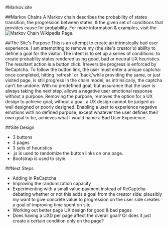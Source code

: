 #Markov.site

##Markov Chains
A Markov chain describes the probability of states transition, the progression between states, & the given set of conditions that provides cause for probability. For more information & examples, visit the ![Markov Chain Wikipedia Page](http://en.wikipedia.org/wiki/Examples_of_Markov_chains "Markov Chain Wikipedia Page").

##The Site's Purpose
This is an attempt to create an intrinsically bad user experience. I am attemptitng to remove my (the site's creator's) ability to define a goal for the visitor.
The intent is to set up a series of conditions: to create probabilty states rendered using good, bad or neutral UX heuristics. The resultant action is a button click. Irreversible progress is enforced by ReCaptcha. To follow the button link, the user must enter a unique captcha: once completed, hitting 'refresh' or 'back,'while providing the same, or just visited page, is still progress in the chain model, as intrinsically, the captcha can't be undone. 
With no predefined goal, but assurance that the user is always taking the next step, allows a negative user emotional response without a purpose. Removing the purpose, removes the option for a UX design to achieve goal, without a goal, a UX design cannot be judged as well designed or poorly designed.
Enabling a user to experience negative emotions with no defined purpose, except whatever the user defines their own goal to be, achieves what I would name a Bad User Experience.

##Site Design
* 3 buttons
* 3 pages
* 3 sets of heuristics
* .js is used to randomize the button links on one page.
* Bootstrap is used to style.

##Next Steps
* Adding in ReCaptcha
* Improving the randomization capacity
* Experimenting with a small value payment instead of ReCaptcha - debating whether or not this adds a goal from the creator side: plausibly my want to give concrete value to progression on the user side creates a goal of improving time spent on site.
* Working out better page UX design for good & bad pages
* Does having a UXD per page affect the overall goal? Or does it just create a certain condition only on the page?
